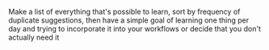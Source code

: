Make a list of everything that's possible to learn, sort by frequency of duplicate suggestions, then have a simple goal of learning one thing per day and trying to incorporate it into your workflows or decide that you don't actually need it
